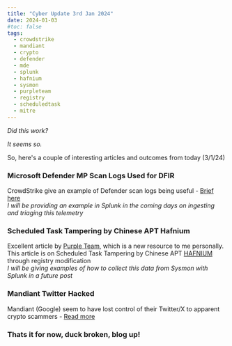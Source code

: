 ```yaml
---
title: "Cyber Update 3rd Jan 2024"
date: 2024-01-03
#toc: false
tags:
  - crowdstrike
  - mandiant
  - crypto
  - defender
  - mde
  - splunk
  - hafnium
  - sysmon
  - purpleteam
  - registry
  - scheduledtask
  - mitre
---
```


*Did this work?* 
     
*It seems so.*


So, here's a couple of interesting articles and outcomes from today (3/1/24)

### Microsoft Defender MP Scan Logs Used for DFIR

CrowdStrike give an example of Defender scan logs being useful - [Brief here](https://www.crowdstrike.com/blog/how-to-use-microsoft-protection-logging-for-forensic-investigations/)  
*I will be providing an example in Splunk in the coming days on ingesting and triaging this telemetry*

### Scheduled Task Tampering by Chinese APT Hafnium

Excellent article by [Purple Team](https://ipurple.team/2024/01/03/scheduled-task-tampering/), which is a new resource to me personally. This article is on Scheduled Task Tampering by Chinese APT [HAFNIUM](https://malpedia.caad.fkie.fraunhofer.de/actor/hafnium) through registry modification  
*I will be giving examples of how to collect this data from Sysmon with Splunk in a future post*

### Mandiant Twitter Hacked

Mandiant (Google) seem to have lost control of their Twitter/X to apparent crypto scammers   - [Read more](https://www.bleepingcomputer.com/news/security/mandiants-account-on-x-hacked-to-push-cryptocurrency-scam/)



### Thats it for now, duck broken, blog up!